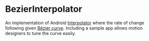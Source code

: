 # BezierInterpolator
An implementation of Android [Interpolator](http://developer.android.com/reference/android/view/animation/Interpolator.html) where the rate of change following given [Bézier curve](https://en.wikipedia.org/wiki/B%C3%A9zier_curve). Including a sample app allows motion designers to tune the curve easily.
